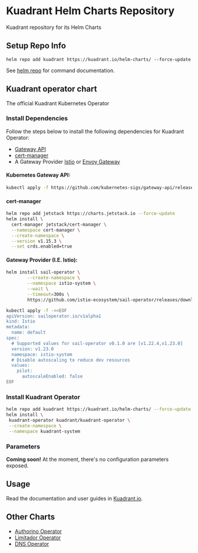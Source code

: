 # Kuadrant Helm Charts Repository
Kuadrant repository for its Helm Charts

## Setup Repo Info

```shell
helm repo add kuadrant https://kuadrant.io/helm-charts/ --force-update
```

See [helm repo](https://helm.sh/docs/helm/helm_repo/) for command documentation.

## Kuadrant operator chart
The official Kuadrant Kubernetes Operator

### Install Dependencies
Follow the steps below to install the following dependencies for Kuadrant Operator:
- [Gateway API](https://gateway-api.sigs.k8s.io/)
- [cert-manager](https://cert-manager.io/)
- A Gateway Provider [Istio](https://istio.io/latest/docs/ambient/install/helm/) or [Envoy Gateway](https://gateway.envoyproxy.io/)

#### Kubernetes Gateway API:

 ```sh
 kubectl apply -f https://github.com/kubernetes-sigs/gateway-api/releases/download/v1.1.0/standard-install.yaml
 ```

#### cert-manager

 ```sh
 helm repo add jetstack https://charts.jetstack.io --force-update
 helm install \
   cert-manager jetstack/cert-manager \
   --namespace cert-manager \
   --create-namespace \
   --version v1.15.3 \
   --set crds.enabled=true
 ```

#### Gateway Provider (I.E. Istio):

 ```sh
 helm install sail-operator \
         --create-namespace \
         --namespace istio-system \
         --wait \
         --timeout=300s \
         https://github.com/istio-ecosystem/sail-operator/releases/download/0.1.0/sail-operator-0.1.0.tgz

 kubectl apply -f -<<EOF
 apiVersion: sailoperator.io/v1alpha1
 kind: Istio
 metadata:
   name: default
 spec:
   # Supported values for sail-operator v0.1.0 are [v1.22.4,v1.23.0]
   version: v1.23.0
   namespace: istio-system
   # Disable autoscaling to reduce dev resources
   values:
     pilot:
       autoscaleEnabled: false
 EOF
 ```

### Install Kuadrant Operator

```sh
helm repo add kuadrant https://kuadrant.io/helm-charts/ --force-update
helm install \
 kuadrant-operator kuadrant/kuadrant-operator \
 --create-namespace \
 --namespace kuadrant-system
```

### Parameters
**Coming soon!** At the moment, there's no configuration parameters exposed.

## Usage
Read the documentation and user guides in [Kuadrant.io](https://docs.kuadrant.io).

## Other Charts

* [Authorino Operator](docs/authorino-operator.md)
* [Limitador Operator](docs/limitador-operator.md)
* [DNS Operator](docs/dns-operator.md)